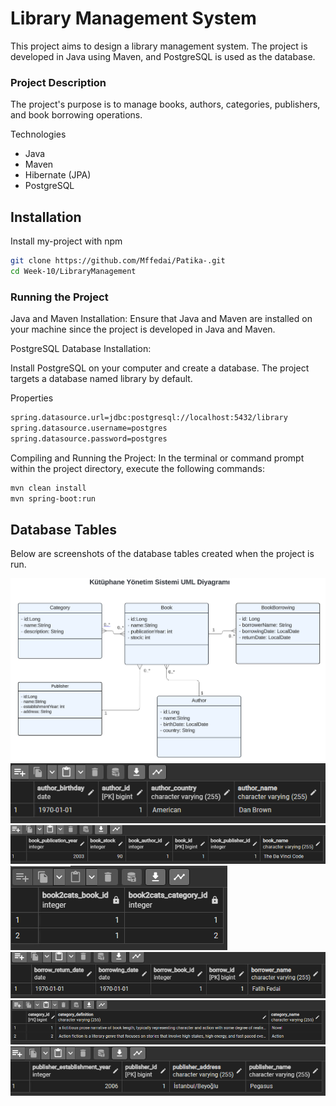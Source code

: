 
# Library Management System

This project aims to design a library management system. The project is developed in Java using Maven, and PostgreSQL is used as the database.

### Project Description
The project's purpose is to manage books, authors, categories, publishers, and book borrowing operations.

Technologies

- Java
- Maven
- Hibernate (JPA)
- PostgreSQL






## Installation

Install my-project with npm

```bash
git clone https://github.com/Mffedai/Patika-.git
cd Week-10/LibraryManagement
```
### Running the Project

Java and Maven Installation:
Ensure that Java and Maven are installed on your machine since the project is developed in Java and Maven.

PostgreSQL Database Installation:


Install PostgreSQL on your computer and create a database. The project targets a database named library by default.


Properties

```bash
spring.datasource.url=jdbc:postgresql://localhost:5432/library
spring.datasource.username=postgres
spring.datasource.password=postgres
```

Compiling and Running the Project:
In the terminal or command prompt within the project directory, execute the following commands:


```bash
mvn clean install
mvn spring-boot:run
```
## Database Tables

Below are screenshots of the database tables created when the project is run.

![shema](Week-10/LibraryManagement/src/images/shema.png)
![author](src/images/author.png)
![book](Week-10/LibraryManagement/src/images/book.png)
![book2cat](Week-10/LibraryManagement/src/images/book2cat.png)
![borrow](Week-10/LibraryManagement/src/images/borrow.png)
![category](Week-10/LibraryManagement/src/images/category.png)
![publisher](Week-10/LibraryManagement/src/images/publisher.png)


